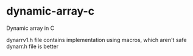 # dynamic-array-c
Dynamic array in C

dynarrv1.h file contains implementation using macros, which aren't safe
dynarr.h file is better
